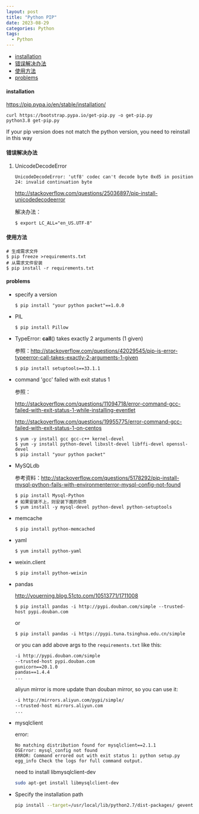 ```yaml
---
layout: post
title: "Python PIP"
date: 2023-08-29
categories: Python
tags:
  - Python
---
```


- [installation](#installation)
- [错误解决办法](#错误解决办法)
- [使用方法](#使用方法)
- [problems](#problems)

#### installation

https://pip.pypa.io/en/stable/installation/

```shell
curl https://bootstrap.pypa.io/get-pip.py -o get-pip.py
python3.8 get-pip.py
```

If your pip version does not match the python version, you need to reinstall in this way

#### 错误解决办法

1. UnicodeDecodeError

   ```shell
   UnicodeDecodeError: 'utf8' codec can't decode byte 0xd5 in position 24: invalid continuation byte
   ```

   <http://stackoverflow.com/questions/25036897/pip-install-unicodedecodeerror>

   解决办法：

   ```shell
   $ export LC_ALL="en_US.UTF-8"
   ```

#### 使用方法

```shell
# 生成需求文件
$ pip freeze >requirements.txt
# 从需求文件安装
$ pip install -r requirements.txt
```

#### problems

- specify a version

  ```shell
  $ pip install "your python packet"==1.0.0
  ```

- PIL

  ```shell
  $ pip install Pillow
  ```

- TypeError: **call**() takes exactly 2 arguments (1 given)

  参照：<http://stackoverflow.com/questions/42029545/pip-is-error-typeerror-call-takes-exactly-2-arguments-1-given>

  ```shell
  $ pip install setuptools==33.1.1
  ```

- command 'gcc' failed with exit status 1

  参照：

  <http://stackoverflow.com/questions/11094718/error-command-gcc-failed-with-exit-status-1-while-installing-eventlet>

  <http://stackoverflow.com/questions/19955775/error-command-gcc-failed-with-exit-status-1-on-centos>

  ```shell
  $ yum -y install gcc gcc-c++ kernel-devel
  $ yum -y install python-devel libxslt-devel libffi-devel openssl-devel
  $ pip install "your python packet"
  ```

- MySQLdb

  参考资料：<http://stackoverflow.com/questions/5178292/pip-install-mysql-python-fails-with-environmenterror-mysql-config-not-found>

  ```shell
  $ pip install Mysql-Python
  # 如果安装不上，则安装下面的软件
  $ yum install -y mysql-devel python-devel python-setuptools
  ```

- memcache

  ```shell
  $ pip install python-memcached
  ```

- yaml

  ```shell
  $ yum install python-yaml
  ```

- weixin.client

  ```shell
  $ pip install python-weixin
  ```

- pandas

  <http://youerning.blog.51cto.com/10513771/1711008>

  ```shell
  $ pip install pandas -i http://pypi.douban.com/simple --trusted-host pypi.douban.com
  ```

  or

  ```shell
  $ pip install pandas -i https://pypi.tuna.tsinghua.edu.cn/simple
  ```

  or you can add above args to the `requirements.txt` like this:

  ```txt
  -i http://pypi.douban.com/simple
  --trusted-host pypi.douban.com
  gunicorn==20.1.0
  pandas==1.4.4
  ...
  ```

  aliyun mirror is more update than douban mirror, so you can use it:

  ```txt
  -i http://mirrors.aliyun.com/pypi/simple/
  --trusted-host mirrors.aliyun.com
  ...
  ```

- mysqlclient

  error:

  ```log
  No matching distribution found for mysqlclient==2.1.1
  OSError: mysql_config not found
  ERROR: Command errored out with exit status 1: python setup.py egg_info Check the logs for full command output.
  ```

  need to install libmysqlclient-dev

  ```bash
  sudo apt-get install libmysqlclient-dev
  ```

- Specify the installation path

  ```bash
  pip install --target=/usr/local/lib/python2.7/dist-packages/ gevent
  ```
